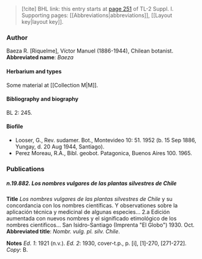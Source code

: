> [!cite] BHL link: this entry starts at [page 251](https://www.biodiversitylibrary.org/page/33264978) of TL-2 Suppl. I.
> Supporting pages: [[Abbreviations|abbreviations]], [[Layout key|layout key]].

### Author

Baeza R. \[Riquelme\], Víctor Manuel (1886-1944), Chilean botanist. 
**Abbreviated name**: *Baeza*

#### Herbarium and types

Some material at [[Collection M|M]].

#### Bibliography and biography

BL 2: 245.

#### Biofile

- Looser, G., Rev. sudamer. Bot., Montevideo 10: 51. 1952 (b. 15 Sep 1886, Yungay, d. 20 Aug 1944, Santiago).
- Perez Moreau, R.A., Bibl. geobot. Patagonica, Buenos Aires 100. 1965.

### Publications

##### n.19.882. Los nombres vulgares de las plantas silvestres de Chile

**Title**
*Los nombres vulgares de las plantas silvestres de Chile* y su concordancia con los nombres científicas. Y observationes sobre la aplicación técnica y medicinal de algunas especies... 2.a Edición aumentada con nuevos nombres y el significado etimológico de los nombres cientificos... San Isidro-Santiago (Imprenta "El Globo") 1930. Oct.
**Abbreviated title**: *Nombr. vulg. pl. silv. Chile*.

**Notes**
*Ed. 1*: 1921 (n.v.).
*Ed. 2*: 1930, cover-t.p., p. \[i\], \[1\]-270, \[271-272\]. *Copy*: B.


